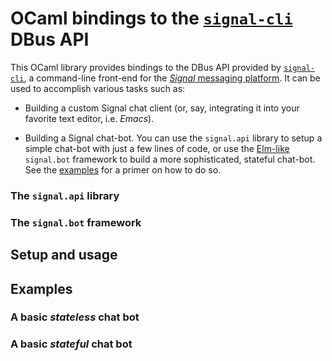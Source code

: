 # OCaml bindings to the [`signal-cli`](https://github.com/AsamK/signal-cli) DBus API

This OCaml library provides bindings to the DBus API provided by
[`signal-cli`](https://github.com/AsamK/signal-cli), a command-line front-end
for the [_Signal_ messaging platform](https://signal.org/en/).  It can be used
to accomplish various tasks such as:

- Building a custom Signal chat client (or, say, integrating it into your
  favorite text editor, i.e. _Emacs_).

- Building a Signal chat-bot.  You can use the `signal.api` library to setup a
  simple chat-bot with just a few lines of code, or use the
  [Elm-like](https://guide.elm-lang.org/architecture/) `signal.bot` framework
  to build a more sophisticated, stateful chat-bot.  See the
  [examples](#examples) for a primer on how to do so.

### The `signal.api` library

### The `signal.bot` framework

## Setup and usage

## Examples

### A basic _stateless_ chat bot

### A basic _stateful_ chat bot
